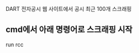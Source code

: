 DART 전자공시 웹 사이트에서 공시 최근 100개 스크래핑


cmd에서 아래 명령어로 스크래핑 시작
--------------------------------------------------
run rcc